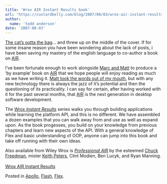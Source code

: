 ```yaml
---
title: 'Wrox AIR Instant Results book'
url: 'https://custardbelly.com/blog/2007/08/03/wrox-air-instant-results-book/'
author:
  name: 'todd anderson'
date: '2007-08-03'
---
```


[The cat’s outta the bag](http://www.amazon.com/AIR-Instant-Results-Marc-Luchner/dp/0470182075/ref=sr_1_1/105-9609728-7107659?ie=UTF8&s=books&qid=1186022411&sr=8-1)… and threw up on the middle of the cover. If for some insane reason you have been wondering about the lack of posts, i have been saving my mastery of the english language to co-author a book on [AIR](http://labs.adobe.com/wiki/index.php/AIR). 

I’ve been fortunate enough to work alongside [Marc and Matt](http://blog.nobien.net/) to produce a ‘by example’ book on [AIR](http://labs.adobe.com/wiki/index.php/AIR) that we hope people will enjoy reading as much as we have writing it. [Matt took the words out of my mouth](http://blog.nobien.net/2007/07/31/wrox-air-instant-results/), but with any new technology there is always the jazz of it’s potential and then the questioning of its practicality. I can say for certain, after having worked with it for the past several months, that [AIR](http://labs.adobe.com/wiki/index.php/AIR) is the next generation in desktop software development.

The [Wrox _Instant Results_](http://www.wrox.com/WileyCDA/) series walks you through building applications while learning the platform API, and this is no different. We have assembled a dozen examples that you can walk away from and use as well as expand upon. As the book progesses, you build on your knowledge from previous chapters and learn new aspects of the API. With a general knowledge of Flex and basic understanding of OOP, anyone can jump into this book and take off running with their own ideas.

Also available from Wiley Wrox is [_Professional AIR_](http://www.amazon.com/Professional-AIR-Application-Development-Integrated/dp/0470170212/ref=sr_1_6/105-9609728-7107659?ie=UTF8&s=books&qid=1186025851&sr=1-6) by the esteemed [Chuck Freedman](http://www.chuckstar.com/blog/index.php/technology/announcing-wrox-professional-apollo-book/), mister [Keith Peters](http://bit-101.com/blog), Clint Modien, Ben Lucyk, and Ryan Manning.  
[  
Wrox AIR Instant Results](http://www.amazon.com/AIR-Instant-Results-Marc-Luchner/dp/0470182075/ref=sr_1_1/105-9609728-7107659?ie=UTF8&s=books&qid=1186022411&sr=8-1)

Posted in [Apollo](https://custardbelly.com/blog/category/apollo/), [Flash](https://custardbelly.com/blog/category/flash/), [Flex](https://custardbelly.com/blog/category/flex/).
